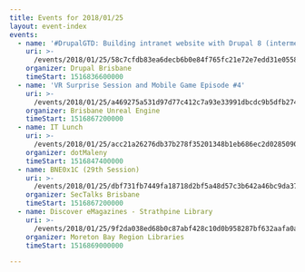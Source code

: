 ```yaml
---
title: Events for 2018/01/25
layout: event-index
events:
  - name: '#DrupalGTD: Building intranet website with Drupal 8 (intermediate level)'
    uri: >-
      /events/2018/01/25/58c7cfdb83ea6decb6b0e84f765fc21e72e7edd31e055892cd10c40e8955d8a9
    organizer: Drupal Brisbane
    timeStart: 1516836600000
  - name: 'VR Surprise Session and Mobile Game Episode #4'
    uri: >-
      /events/2018/01/25/a469275a531d97d77c412c7a93e33991dbcdc9b5dfb274b02efc831b31151864
    organizer: Brisbane Unreal Engine
    timeStart: 1516867200000
  - name: IT Lunch
    uri: >-
      /events/2018/01/25/acc21a26276db37b278f35201348b1eb686ec2d0285090f917415f9b654f7046
    organizer: dotMaleny
    timeStart: 1516847400000
  - name: BNE0x1C (29th Session)
    uri: >-
      /events/2018/01/25/dbf731fb7449fa18718d2bf5a48d57c3b642a46bc9da376befb235adee0f47e1
    organizer: SecTalks Brisbane
    timeStart: 1516867200000
  - name: Discover eMagazines - Strathpine Library
    uri: >-
      /events/2018/01/25/9f2da038ed68b0c87abf428c10d0b958287bf632aafa0a68dd964c8c0655b20b
    organizer: Moreton Bay Region Libraries
    timeStart: 1516869000000

---
```

